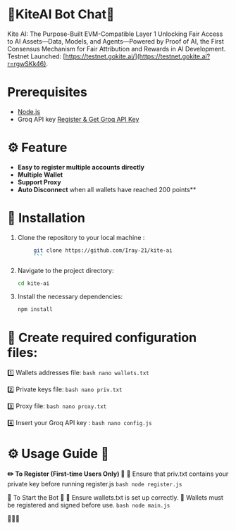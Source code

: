 # 🚀KiteAI Bot Chat🚀
Kite AI: The Purpose-Built EVM-Compatible Layer 1 Unlocking Fair Access to AI Assets—Data, Models, and Agents—Powered by Proof of AI, the First Consensus Mechanism for Fair Attribution and Rewards in AI Development.
Testnet Launched:
[https://testnet.gokite.ai/](https://testnet.gokite.ai?r=rgwSKk46).


# Prerequisites
- [Node.js](https://nodejs.org/)
- Groq API key
  [Register & Get Groq API Key](https://console.groq.com/docs/quickstart)


# ⚙️ Feature
- **Easy to register multiple accounts directly**
- **Multiple Wallet**
- **Support Proxy**
- **Auto Disconnect** when all wallets have reached 200 points**


# 🔧 Installation
1. Clone the repository to your local machine :
   ```bash
        git clone https://github.com/Iray-21/kite-ai
        ```
3. Navigate to the project directory:
	```bash
	cd kite-ai
	```
4. Install the necessary dependencies:
	```bash
	npm install
	```

# 📝 Create required configuration files:
1️⃣ Wallets addresses file:
        ```bash
        nano wallets.txt
        ```

2️⃣ Private keys file:
        ```bash
        nano priv.txt
        ```

3️⃣ Proxy file:
    ```bash
        nano proxy.txt
    ```

4️⃣ Insert your Groq API key :
    ```bash
    nano config.js
    ```

# ⚙️ Usage Guide 🚀
**✏️ To Register (First-time Users Only) 📜**
🔹 Ensure that priv.txt contains your private key before running register.js
    ```bash
    node register.js
    ```

🚀 To Start the Bot 🤖
🔹 Ensure wallets.txt is set up correctly.
🔹 Wallets must be registered and signed before use.
     ```bash
     node main.js
     ```

🚀🚀🚀
